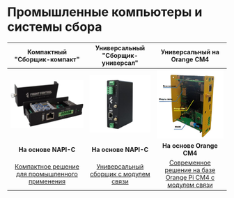 # Промышленные компьютеры и системы сбора

| Компактный "Сборщик-компакт" | Универсальный "Сборщик-универсал" | Универсальный на Orange CM4 |
|:---:|:---:|:---:|
| [![FCC3308](FCC3308/img/FCC3308-black2.jpg)](/docs/computers-industrial/FCC3308/) | [![FCU3308P](FCU3308P/img/fcu3308-main-1.jpg)](/docs/computers-industrial/FCU3308P/) | [![FCUCM4](FCUCM4/img/FCUCM4-3d.jpg)](/docs/computers-industrial/FCUCM4/) |
| **На основе NAPI-C** | **На основе NAPI-C** | **На основе Orange CM4** |
| [Компактное решение для промышленного применения](/docs/computers-industrial/FCC3308/) | [Универсальный сборщик с модулем связи](/docs/computers-industrial/FCU3308P/)  | [Современное решение на базе Orange Pi CM4 с модулем связи](/docs/computers-industrial/FCUCM4/) |
